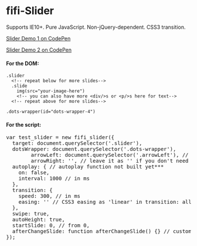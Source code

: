 # fifi-Slider
Supports IE10+. Pure JavaScript. Non-jQuery-dependent. CSS3 transition.

[Slider Demo 1 on CodePen](http://codepen.io/fionnachan/pen/Qppdgj)

[Slider Demo 2 on CodePen](http://codepen.io/fionnachan/pen/ryYrpP)

#### For the DOM:
```
.slider
  <!-- repeat below for more slides-->
  .slide
    img(src="your-image-here")
    <!-- you can also have more <div/>s or <p/>s here for text--> 
  <!-- repeat above for more slides-->

.dots-wrapper(id="dots-wrapper-4")
```

#### For the script:

<pre>var test_slider = new fifi_slider({
  target: document.querySelector('.slider'),
  dotsWrapper: document.querySelector('.dots-wrapper'),
		arrowLeft: document.querySelector('.arrowLeft'), // build your own arrow and pass it in, the plugin will attach a click eventlistener
		arrowRight: '', // leave it as '' if you don't need arrows
  autoplay: { // autoplay function not built yet***
    on: false,
    interval: 1000 // in ms
  },
  transition: {
    speed: 300, // in ms
    easing: '' // CSS3 easing as 'linear' in transition: all 0.6s linear;
  },
  swipe: true,
  autoHeight: true,
  startSlide: 0, // from 0,
  afterChangeSlide: function afterChangeSlide() {} // customized callback after changing the slide
});</pre>
